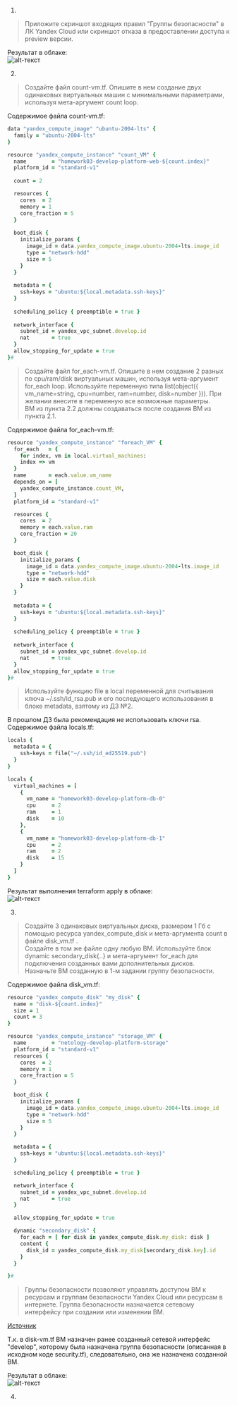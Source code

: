 1.  
  
> Приложите скриншот входящих правил "Группы безопасности" в ЛК Yandex Cloud или скриншот отказа в предоставлении доступа к preview версии.  
  
Результат в облаке:  
![alt-текст](https://github.com/kategrinchik/devops-netology/blob/terraform-03/homework/images/sec.jpeg)  
  
2.  
  
> Создайте файл count-vm.tf. Опишите в нем создание двух одинаковых виртуальных машин с минимальными параметрами, используя мета-аргумент count loop.  

Содержимое файла count-vm.tf:  
  
```Ruby
data "yandex_compute_image" "ubuntu-2004-lts" {
  family = "ubuntu-2004-lts" 
}

resource "yandex_compute_instance" "count_VM" {
  name        = "homework03-develop-platform-web-${count.index}"
  platform_id = "standard-v1"
  
  count = 2

  resources {
    cores  = 2
    memory = 1
    core_fraction = 5
  }
  
  boot_disk {
    initialize_params {
      image_id = data.yandex_compute_image.ubuntu-2004-lts.image_id
      type = "network-hdd"
      size = 5
    }   
  }
  
  metadata = {
    ssh-keys = "ubuntu:${local.metadata.ssh-keys}"
  }
  
  scheduling_policy { preemptible = true }
  
  network_interface { 
    subnet_id = yandex_vpc_subnet.develop.id
    nat       = true
  }
  allow_stopping_for_update = true
}#
```
  
> Создайте файл for_each-vm.tf. Опишите в нем создание 2 разных по cpu/ram/disk виртуальных машин, используя мета-аргумент for_each loop. Используйте переменную типа list(object({ vm_name=string, cpu=number, ram=number, disk=number })). При желании внесите в переменную все возможные параметры.  
> ВМ из пункта 2.2 должны создаваться после создания ВМ из пункта 2.1.  
  
Содержимое файла for_each-vm.tf:  
  
```Ruby
resource "yandex_compute_instance" "foreach_VM" {
  for_each   = {
    for index, vm in local.virtual_machines:
    index => vm
  }
  name       = each.value.vm_name
  depends_on = [
    yandex_compute_instance.count_VM,
  ]
  platform_id = "standard-v1"

  resources {
    cores  = 2
    memory = each.value.ram
    core_fraction = 20
  }

  boot_disk {
    initialize_params {
      image_id = data.yandex_compute_image.ubuntu-2004-lts.image_id
      type = "network-hdd"
      size = each.value.disk
    }
  }
  
  metadata = {
    ssh-keys = "ubuntu:${local.metadata.ssh-keys}"
  }
  
  scheduling_policy { preemptible = true }
  
  network_interface { 
    subnet_id = yandex_vpc_subnet.develop.id
    nat       = true
  }
  allow_stopping_for_update = true
}#
```
  
> Используйте функцию file в local переменной для считывания ключа ~/.ssh/id_rsa.pub и его последующего использования в блоке metadata, взятому из ДЗ №2.  
  
В прошлом ДЗ была рекомендация не использовать ключи rsa.  
Содержимое файла locals.tf:
  
```Ruby
locals {
  metadata = {
    ssh-keys = file("~/.ssh/id_ed25519.pub")
  }
}

locals {
  virtual_machines = [
    { 
      vm_name = "homework03-develop-platform-db-0"
      cpu     = 2
      ram     = 1
      disk    = 10
    },
    {
      vm_name = "homework03-develop-platform-db-1"
      cpu     = 2
      ram     = 2
      disk    = 15
    }  
  ]
} 
```
  
Результат выполнения terraform apply в облаке:  
![alt-текст](https://github.com/kategrinchik/devops-netology/blob/terraform-03/homework/images/yc3.jpeg) 
  
3.  
  
> Создайте 3 одинаковых виртуальных диска, размером 1 Гб с помощью ресурса yandex_compute_disk и мета-аргумента count в файле disk_vm.tf .  
> Создайте в том же файле одну любую ВМ. Используйте блок dynamic secondary_disk{..} и мета-аргумент for_each для подключения созданных вами дополнительных дисков.  
> Назначьте ВМ созданную в 1-м задании группу безопасности.
  
Содержимое файла disk_vm.tf:  
  
```Ruby
resource "yandex_compute_disk" "my_disk" {
  name = "disk-${count.index}"
  size = 1
  count = 3
}

resource "yandex_compute_instance" "storage_VM" {
  name        = "netology-develop-platform-storage"
  platform_id = "standard-v1"
  resources {
    cores  = 2
    memory = 1
    core_fraction = 5
  }

  boot_disk {
    initialize_params {
      image_id = data.yandex_compute_image.ubuntu-2004-lts.image_id
      type = "network-hdd"
      size = 5
    }   
  }

  metadata = {
    ssh-keys = "ubuntu:${local.metadata.ssh-keys}"
  }

  scheduling_policy { preemptible = true }

  network_interface { 
    subnet_id = yandex_vpc_subnet.develop.id
    nat       = true
  }

  allow_stopping_for_update = true

  dynamic "secondary_disk" {
    for_each = [ for disk in yandex_compute_disk.my_disk: disk ]
    content {
      disk_id = yandex_compute_disk.my_disk[secondary_disk.key].id
    }
  }

}#
```
  
> Группы безопасности позволяют управлять доступом ВМ к ресурсам и группам безопасности Yandex Cloud или ресурсам в интернете. Группа безопасности назначается сетевому интерфейсу при создании или изменении ВМ.  
  
[Источник](https://web.archive.org/web/20220630173439/https://cloud.yandex.ru/docs/vpc/concepts/security-groups)  
  
Т.к. в disk-vm.tf ВМ назначен ранее созданный сетевой интерфейс "develop", которому была назначена группа безопасности (описанная в исходном коде security.tf), следовательно, она же назначена созданной ВМ.  
  
Результат в облаке:  
![alt-текст](https://github.com/kategrinchik/devops-netology/blob/terraform-03/homework/images/yc4.jpeg)   
  
4.  
  
